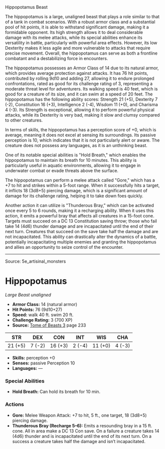 <MonsterName/>Hippopotamus</MonsterName>
<CreatureType/>Beast</CreatureType>

<summary>The hippopotamus is a large, unaligned beast that plays a role similar to that of a tank in combat scenarios. With a robust armor class and a substantial pool of hit points, it is able to withstand significant damage, making it a formidable opponent. Its high strength allows it to deal considerable damage with its melee attacks, while its special abilities enhance its versatility in battle, particularly with powerful area effects. However, its low Dexterity makes it less agile and more vulnerable to attacks that require precise movement. Overall, the hippopotamus can serve as both a frontline combatant and a destabilizing force in encounters.</summary>

<detail>

The hippopotamus possesses an Armor Class of 14 due to its natural armor, which provides average protection against attacks. It has 76 hit points, contributed by rolling 9d10 and adding 27, allowing it to endure prolonged confrontations, rated as good for its challenge rating of 3, representing a moderate threat level for adventurers. Its walking speed is 40 feet, which is good for a creature of its size, and it can swim at a speed of 20 feet. The hippopotamus has the following ability scores: Strength 21 (+5), Dexterity 7 (-2), Constitution 16 (+3), Intelligence 2 (-4), Wisdom 11 (+0), and Charisma 4 (-3). Its Strength is exceptional, allowing it to perform powerful physical attacks, while its Dexterity is very bad, making it slow and clumsy compared to other creatures.

In terms of skills, the hippopotamus has a perception score of +0, which is average, meaning it does not excel at sensing its surroundings. Its passive perception is 10, which indicates that it is not particularly alert or aware. The creature does not possess any languages, as it is an unthinking beast.

One of its notable special abilities is "Hold Breath," which enables the hippopotamus to maintain its breath for 10 minutes. This ability is particularly useful in aquatic environments, allowing it to engage in underwater combat or evade threats above the surface.

The hippopotamus can perform a melee attack called "Gore," which has a +7 to hit and strikes within a 5-foot range. When it successfully hits a target, it inflicts 18 (3d8+5) piercing damage, which is a significant amount of damage for its challenge rating, helping it to take down foes quickly.

Another action it can utilize is "Thunderous Bray," which can be activated once every 5 to 6 rounds, making it a recharging ability. When it uses this action, it emits a powerful bray that affects all creatures in a 15-foot cone. Targets must succeed on a DC 13 Constitution saving throw; those who fail take 14 (4d6) thunder damage and are incapacitated until the end of their next turn. Creatures that succeed on the save take half the damage and are not incapacitated. This ability can drastically alter the dynamics of a battle, potentially incapacitating multiple enemies and granting the hippopotamus and allies an opportunity to seize control of the encounter.</detail>



---

Source: 5e_artisinal_monsters

# Hippopotamus

*Large* *Beast* *unaligned*

- **Armor Class:** 14 (natural armor)
- **Hit Points:** 76 (9d10+27)
- **Speed:** walk 40 ft. swim 20 ft.
- **Challenge Rating:** 3 (700 XP)
- **Source:** [Tome of Beasts 3](https://koboldpress.com/kpstore/product/tome-of-beasts-3-for-5th-edition/) page 233

| STR | DEX | CON | INT | WIS | CHA |
| --- | --- | --- | --- | --- | --- |
| 21 (+5) | 7 (-2) | 16 (+3) | 2 (-4) | 11 (+0) | 4 (-3) |

- **Skills:** perception +0
- **Senses:** passive Perception 10
- **Languages:** —

### Special Abilities

- **Hold Breath:** Can hold its breath for 10 min.

### Actions

- **Gore:** Melee Weapon Attack: +7 to hit, 5 ft., one target, 18 (3d8+5) piercing damage.
- **Thunderous Bray (Recharge 5–6):** Emits a resounding bray in a 15 ft. cone. All in area make a DC 13 Con save. On a failure a creature takes 14 (4d6) thunder and is incapacitated until the end of its next turn. On a success a creature takes half the damage and isn’t incapacitated.




